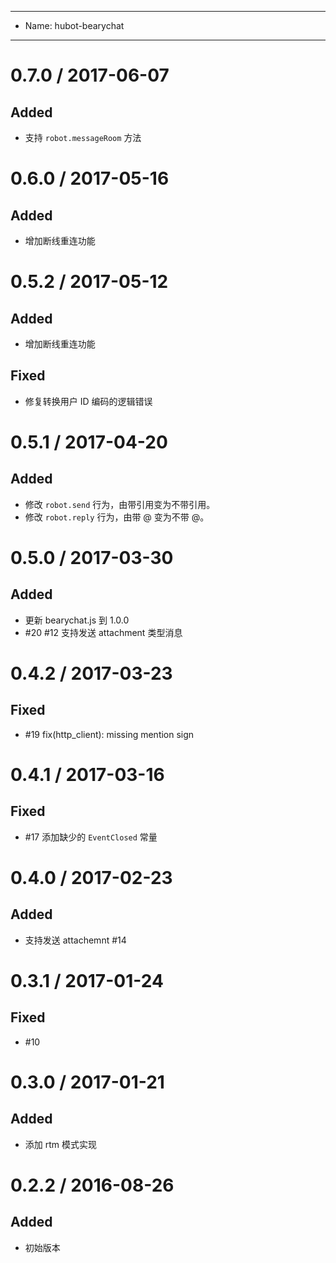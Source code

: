 ----
- Name: hubot-bearychat
----
# 0.7.0 / 2017-06-07

## Added

- 支持 `robot.messageRoom` 方法


# 0.6.0 / 2017-05-16

## Added

- 增加断线重连功能

# 0.5.2 / 2017-05-12

## Added

- 增加断线重连功能

## Fixed

- 修复转换用户 ID 编码的逻辑错误

# 0.5.1 / 2017-04-20

## Added

- 修改 `robot.send` 行为，由带引用变为不带引用。
- 修改 `robot.reply` 行为，由带 @ 变为不带 @。

# 0.5.0 / 2017-03-30

## Added

- 更新 bearychat.js 到 1.0.0
- #20 #12 支持发送 attachment 类型消息

# 0.4.2 / 2017-03-23

## Fixed

- #19 fix(http_client): missing mention sign

# 0.4.1 / 2017-03-16

## Fixed

- #17 添加缺少的 `EventClosed` 常量

# 0.4.0 / 2017-02-23

## Added

- 支持发送 attachemnt #14

# 0.3.1 / 2017-01-24

## Fixed

- #10

# 0.3.0 / 2017-01-21

## Added

- 添加 rtm 模式实现

# 0.2.2 / 2016-08-26

## Added

- 初始版本
